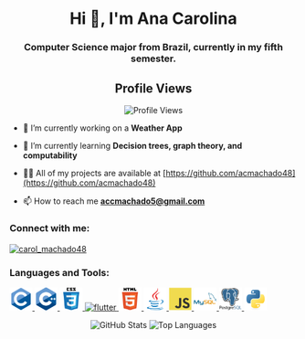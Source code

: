 <h1 align="center">Hi 👋, I'm Ana Carolina</h1>
<h3 align="center">Computer Science major from Brazil, currently in my fifth semester.</h3>

<h2 align="center">Profile Views</h3>
<p align="center">
  <img src="https://komarev.com/ghpvc/?username=acmachado48&label=👀%20Views&color=blueviolet&style=flat-square" alt="Profile Views" />
</p>




- 🔭 I’m currently working on a **Weather App**

- 🌱 I’m currently learning **Decision trees, graph theory, and computability**

- 👨‍💻 All of my projects are available at [https://github.com/acmachado48](https://github.com/acmachado48)

- 📫 How to reach me **accmachado5@gmail.com**

<h3 align="left">Connect with me:</h3>
<p align="left">
<a href="https://instagram.com/carol_machado48" target="blank"><img align="center" src="https://raw.githubusercontent.com/rahuldkjain/github-profile-readme-generator/master/src/images/icons/Social/instagram.svg" alt="carol_machado48" height="30" width="40" /></a>
</p>

<h3 align="left">Languages and Tools:</h3>
<p align="left"> <a href="https://www.cprogramming.com/" target="_blank" rel="noreferrer"> <img src="https://raw.githubusercontent.com/devicons/devicon/master/icons/c/c-original.svg" alt="c" width="40" height="40"/> </a> <a href="https://www.w3schools.com/cpp/" target="_blank" rel="noreferrer"> <img src="https://raw.githubusercontent.com/devicons/devicon/master/icons/cplusplus/cplusplus-original.svg" alt="cplusplus" width="40" height="40"/> </a> <a href="https://www.w3schools.com/css/" target="_blank" rel="noreferrer"> <img src="https://raw.githubusercontent.com/devicons/devicon/master/icons/css3/css3-original-wordmark.svg" alt="css3" width="40" height="40"/> </a> <a href="https://flutter.dev" target="_blank" rel="noreferrer"> <img src="https://www.vectorlogo.zone/logos/flutterio/flutterio-icon.svg" alt="flutter" width="40" height="40"/> </a> <a href="https://www.w3.org/html/" target="_blank" rel="noreferrer"> <img src="https://raw.githubusercontent.com/devicons/devicon/master/icons/html5/html5-original-wordmark.svg" alt="html5" width="40" height="40"/> </a> <a href="https://www.java.com" target="_blank" rel="noreferrer"> <img src="https://raw.githubusercontent.com/devicons/devicon/master/icons/java/java-original.svg" alt="java" width="40" height="40"/> </a> <a href="https://developer.mozilla.org/en-US/docs/Web/JavaScript" target="_blank" rel="noreferrer"> <img src="https://raw.githubusercontent.com/devicons/devicon/master/icons/javascript/javascript-original.svg" alt="javascript" width="40" height="40"/> </a> <a href="https://www.mysql.com/" target="_blank" rel="noreferrer"> <img src="https://raw.githubusercontent.com/devicons/devicon/master/icons/mysql/mysql-original-wordmark.svg" alt="mysql" width="40" height="40"/> </a> <a href="https://www.postgresql.org" target="_blank" rel="noreferrer"> <img src="https://raw.githubusercontent.com/devicons/devicon/master/icons/postgresql/postgresql-original-wordmark.svg" alt="postgresql" width="40" height="40"/> </a> <a href="https://www.python.org" target="_blank" rel="noreferrer"> <img src="https://raw.githubusercontent.com/devicons/devicon/master/icons/python/python-original.svg" alt="python" width="40" height="40"/> </a> </p>

<p align="center">
  <img width="48%" src="https://github-readme-stats.vercel.app/api?username=acmachado48&theme=blueberry&show_icons=true&hide_border=true&count_private=true" alt="GitHub Stats" />
  <img width="43%" src="https://github-readme-stats.vercel.app/api/top-langs/?username=acmachado48&theme=blueberry&show_icons=true&hide_border=true&layout=compact" alt="Top Languages" />
</p>
